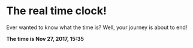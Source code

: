 # The real time clock!

Ever wanted to know what the time is? Well, your journey is about to end!

**The time is Nov 27, 2017, 15:35**